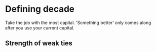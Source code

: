 # Defining decade
Take the job with the most capital. 'Something better' only comes along after you use your current capital.

## Strength of weak ties
